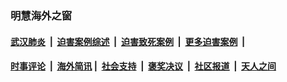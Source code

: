 
### 明慧海外之窗

####  [武汉肺炎](indexes/365.md?t=06110301) &nbsp;|&nbsp;  [迫害案例综述](indexes/328.md?t=06110301) &nbsp;|&nbsp; [迫害致死案例](indexes/277.md?t=06110301)  &nbsp;|&nbsp; [更多迫害案例](indexes/81.md?t=06110301)  &nbsp;|&nbsp; 
####  [时事评论](indexes/19.md?t=06110301) &nbsp;|&nbsp; [海外简讯](indexes/245.md?t=06110301)&nbsp;|&nbsp;  [社会支持](indexes/140.md?t=06110301) &nbsp;|&nbsp; [褒奖决议](indexes/282.md?t=06110301) &nbsp;|&nbsp; [社区报道](indexes/91.md?t=06110301)  &nbsp;|&nbsp; [天人之间](indexes/78.md?t=06110301) 


